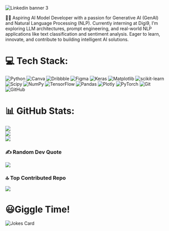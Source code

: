 <!-- Level 3: Add custom code -->
![Linkedin banner 3](https://github.com/user-attachments/assets/b2e4c5dd-9e42-4a9a-8fbe-2369a4eb4172)



👩‍💻 Aspiring AI Model Developer with a passion for Generative AI (GenAI) and Natural Language Processing (NLP). Currently interning at Digi9, I’m exploring LLM architectures, prompt engineering, and real-world NLP applications like text classification and sentiment analysis. Eager to learn, innovate, and contribute to building intelligent AI solutions.


# 💻 Tech Stack:
![Python](https://img.shields.io/badge/python-3670A0?style=for-the-badge&logo=python&logoColor=ffdd54) ![Canva](https://img.shields.io/badge/Canva-%2300C4CC.svg?style=for-the-badge&logo=Canva&logoColor=white) ![Dribbble](https://img.shields.io/badge/Dribbble-EA4C89?style=for-the-badge&logo=dribbble&logoColor=white) ![Figma](https://img.shields.io/badge/figma-%23F24E1E.svg?style=for-the-badge&logo=figma&logoColor=white) ![Keras](https://img.shields.io/badge/Keras-%23D00000.svg?style=for-the-badge&logo=Keras&logoColor=white) ![Matplotlib](https://img.shields.io/badge/Matplotlib-%23ffffff.svg?style=for-the-badge&logo=Matplotlib&logoColor=black) ![scikit-learn](https://img.shields.io/badge/scikit--learn-%23F7931E.svg?style=for-the-badge&logo=scikit-learn&logoColor=white) ![Scipy](https://img.shields.io/badge/SciPy-%230C55A5.svg?style=for-the-badge&logo=scipy&logoColor=%white) ![NumPy](https://img.shields.io/badge/numpy-%23013243.svg?style=for-the-badge&logo=numpy&logoColor=white) ![TensorFlow](https://img.shields.io/badge/TensorFlow-%23FF6F00.svg?style=for-the-badge&logo=TensorFlow&logoColor=white) ![Pandas](https://img.shields.io/badge/pandas-%23150458.svg?style=for-the-badge&logo=pandas&logoColor=white) ![Plotly](https://img.shields.io/badge/Plotly-%233F4F75.svg?style=for-the-badge&logo=plotly&logoColor=white) ![PyTorch](https://img.shields.io/badge/PyTorch-%23EE4C2C.svg?style=for-the-badge&logo=PyTorch&logoColor=white) ![Git](https://img.shields.io/badge/git-%23F05033.svg?style=for-the-badge&logo=git&logoColor=white) ![GitHub](https://img.shields.io/badge/github-%23121011.svg?style=for-the-badge&logo=github&logoColor=white)
# 📊 GitHub Stats:
![](https://github-readme-stats.vercel.app/api?username=apoorvaaxo&theme=dark&hide_border=false&include_all_commits=false&count_private=false)<br/>
![](https://nirzak-streak-stats.vercel.app/?user=apoorvaaxo&theme=dark&hide_border=false)<br/>
![](https://github-readme-stats.vercel.app/api/top-langs/?username=apoorvaaxo&theme=dark&hide_border=false&include_all_commits=false&count_private=false&layout=compact)

### ✍️ Random Dev Quote
![](https://quotes-github-readme.vercel.app/api?type=horizontal&theme=radical)

### 🔝 Top Contributed Repo
![](https://github-contributor-stats.vercel.app/api?username=apoorvaaxo&limit=5&theme=dark&combine_all_yearly_contributions=true)

<!-- Proudly created with GPRM ( https://gprm.itsvg.in ) -->

# 😃Giggle Time!
![Jokes Card](https://readme-jokes.vercel.app/api)
<!-- Proudly created with GPRM ( https://gprm.itsvg.in ) -->






